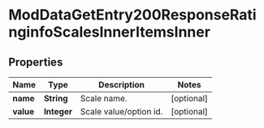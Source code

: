 

# ModDataGetEntry200ResponseRatinginfoScalesInnerItemsInner


## Properties

| Name | Type | Description | Notes |
|------------ | ------------- | ------------- | -------------|
|**name** | **String** | Scale name. |  [optional] |
|**value** | **Integer** | Scale value/option id. |  [optional] |



